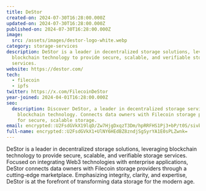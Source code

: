 ```yaml
---
title: DeStor
created-on: 2024-07-30T16:28:00.000Z
updated-on: 2024-07-30T16:28:00.000Z
published-on: 2024-07-30T16:28:00.000Z
image:
  src: /assets/images/destor-logo-white.webp
category: storage-services
description: DeStor is a leader in decentralized storage solutions, leveraging
  blockchain technology to provide secure, scalable, and verifiable storage
  services.
website: https://destor.com/
tech:
  - filecoin
  - ipfs
twitter: https://x.com/FilecoinDeStor
year-joined: 2024-04-01T16:28:00.000Z
seo:
  description: Discover DeStor, a leader in decentralized storage services using
    blockchain technology. Connects data owners with Filecoin storage providers
    for secure, scalable storage.
email: encrypted::U2FsdGVkX19lqD/Zw7HjgDxqzT3Dm/hpRRFHS1Pj3+bP/t0S/sivbQ8Y6l1gQ5jo
full-name: encrypted::U2FsdGVkX1+UlNY6HEdBZ8zndjSgSyrYA1E0sPLZwnk=
---
```


DeStor is a leader in decentralized storage solutions, leveraging blockchain technology to provide secure, scalable, and verifiable storage services. Focused on integrating Web3 technologies with enterprise applications, DeStor connects data owners with Filecoin storage providers through a cutting-edge marketplace. Emphasizing integrity, clarity, and expertise, DeStor is at the forefront of transforming data storage for the modern age.
